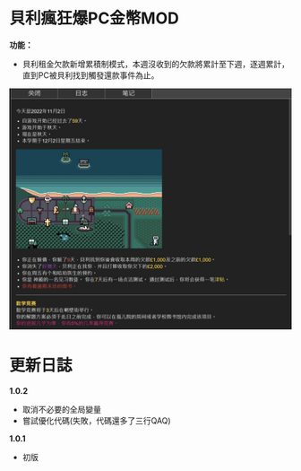 # 貝利瘋狂爆PC金幣MOD
**功能：**  
* 貝利租金欠款新增累積制模式，本週沒收到的欠款將累計至下週，逐週累計，直到PC被貝利找到觸發還款事件為止。  

![img](https://github.com/chris81605/Degrees-of-Lewdity_Bailey_rent_mod/blob/main/preview.jpg)
# 更新日誌  
**1.0.2**  
* 取消不必要的全局變量  
* 嘗試優化代碼(失敗，代碼還多了三行QAQ)  

**1.0.1**  
* 初版
